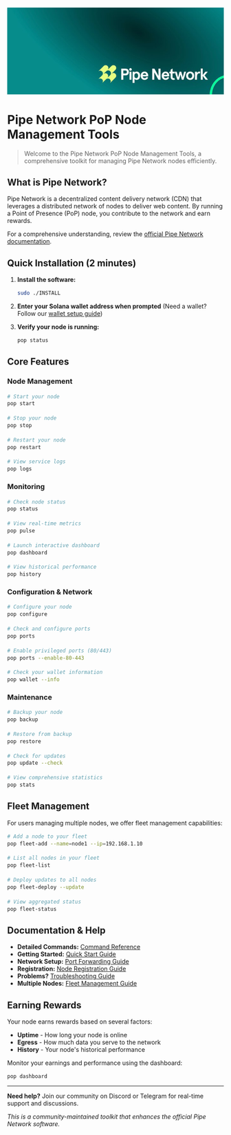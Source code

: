 ![Pipe Network](docs/images/pipe-network-pop.jpeg)

# Pipe Network PoP Node Management Tools

> Welcome to the Pipe Network PoP Node Management Tools, a comprehensive toolkit for managing Pipe Network nodes efficiently.

## What is Pipe Network?

Pipe Network is a decentralized content delivery network (CDN) that leverages a distributed network of nodes to deliver web content. By running a Point of Presence (PoP) node, you contribute to the network and earn rewards.

For a comprehensive understanding, review the [official Pipe Network documentation](docs/official/PIPE_NETWORK_DOCUMENTATION.md).

## Quick Installation (2 minutes)

1. **Install the software:**
   ```bash
   sudo ./INSTALL
   ```

2. **Enter your Solana wallet address when prompted**
   (Need a wallet? Follow our [wallet setup guide](docs/guides/wallet-setup.md))

3. **Verify your node is running:**
   ```bash
   pop status
   ```

## Core Features

### Node Management

```bash
# Start your node
pop start

# Stop your node
pop stop

# Restart your node
pop restart

# View service logs
pop logs
```

### Monitoring

```bash
# Check node status
pop status

# View real-time metrics
pop pulse

# Launch interactive dashboard
pop dashboard

# View historical performance
pop history
```

### Configuration & Network

```bash
# Configure your node
pop configure

# Check and configure ports
pop ports

# Enable privileged ports (80/443)
pop ports --enable-80-443

# Check your wallet information
pop wallet --info
```

### Maintenance

```bash
# Backup your node
pop backup

# Restore from backup
pop restore

# Check for updates
pop update --check

# View comprehensive statistics
pop stats
```

## Fleet Management

For users managing multiple nodes, we offer fleet management capabilities:

```bash
# Add a node to your fleet
pop fleet-add --name=node1 --ip=192.168.1.10

# List all nodes in your fleet
pop fleet-list

# Deploy updates to all nodes
pop fleet-deploy --update

# View aggregated status
pop fleet-status
```

## Documentation & Help

- **Detailed Commands:** [Command Reference](docs/reference/command-reference.md)
- **Getting Started:** [Quick Start Guide](docs/guides/quick-start.md)
- **Network Setup:** [Port Forwarding Guide](docs/guides/port-forwarding.md)
- **Registration:** [Node Registration Guide](docs/guides/node-registration.md)
- **Problems?** [Troubleshooting Guide](docs/guides/troubleshooting.md)
- **Multiple Nodes:** [Fleet Management Guide](docs/guides/fleet-management.md)

## Earning Rewards

Your node earns rewards based on several factors:
- **Uptime** - How long your node is online
- **Egress** - How much data you serve to the network
- **History** - Your node's historical performance

Monitor your earnings and performance using the dashboard:
```bash
pop dashboard
```

---

**Need help?** Join our community on Discord or Telegram for real-time support and discussions.

*This is a community-maintained toolkit that enhances the official Pipe Network software.* 